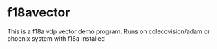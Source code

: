# f18avector
This is a f18a vdp vector demo program. Runs on colecovision/adam or phoenix system with f18a installed
